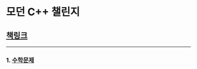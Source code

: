 # 모던 C++ 챌린지

## [책링크](https://product.kyobobook.co.kr/detail/S000001804922)

-------


### 1. [수학문제](./project01/Problem.md)


